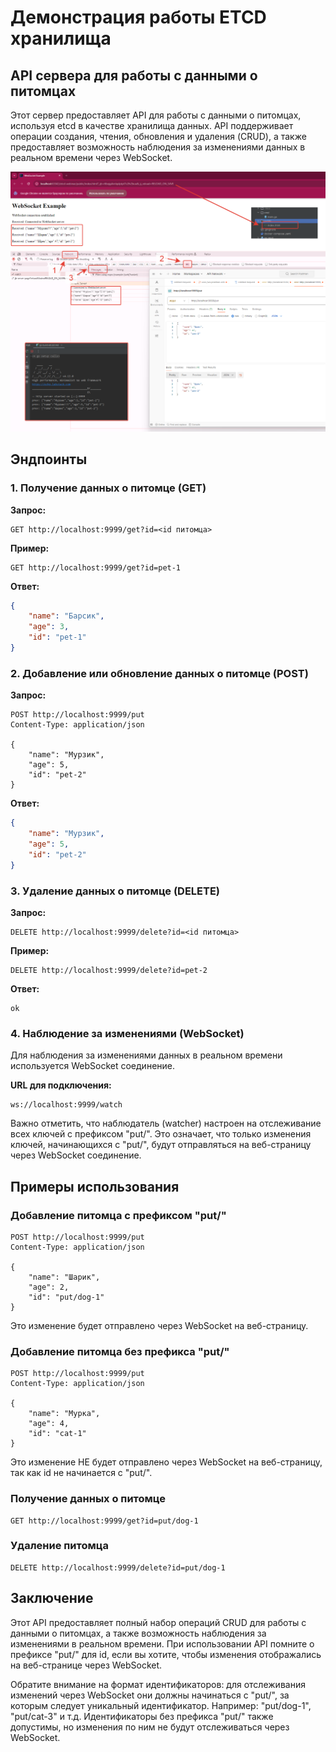 # Демонстрация работы ETCD хранилища
## API сервера для работы с данными о питомцах

Этот сервер предоставляет API для работы с данными о питомцах, используя etcd в качестве хранилища данных. API поддерживает операции создания, чтения, обновления и удаления (CRUD), а также предоставляет возможность наблюдения за изменениями данных в реальном времени через WebSocket.

![Example](./example.png)

## Эндпоинты

### 1. Получение данных о питомце (GET)

**Запрос:**
```
GET http://localhost:9999/get?id=<id питомца>
```

**Пример:**
```
GET http://localhost:9999/get?id=pet-1
```

**Ответ:**
```json
{
    "name": "Барсик",
    "age": 3,
    "id": "pet-1"
}
```

### 2. Добавление или обновление данных о питомце (POST)

**Запрос:**
```
POST http://localhost:9999/put
Content-Type: application/json

{
    "name": "Мурзик",
    "age": 5,
    "id": "pet-2"
}
```

**Ответ:**
```json
{
    "name": "Мурзик",
    "age": 5,
    "id": "pet-2"
}
```

### 3. Удаление данных о питомце (DELETE)

**Запрос:**
```
DELETE http://localhost:9999/delete?id=<id питомца>
```

**Пример:**
```
DELETE http://localhost:9999/delete?id=pet-2
```

**Ответ:**
```
ok
```

### 4. Наблюдение за изменениями (WebSocket)

Для наблюдения за изменениями данных в реальном времени используется WebSocket соединение.

**URL для подключения:**
```
ws://localhost:9999/watch
```

Важно отметить, что наблюдатель (watcher) настроен на отслеживание всех ключей с префиксом "put/". Это означает, что только изменения ключей, начинающихся с "put/", будут отправляться на веб-страницу через WebSocket соединение.

## Примеры использования

### Добавление питомца с префиксом "put/"

```
POST http://localhost:9999/put
Content-Type: application/json

{
    "name": "Шарик",
    "age": 2,
    "id": "put/dog-1"
}
```

Это изменение будет отправлено через WebSocket на веб-страницу.

### Добавление питомца без префикса "put/"

```
POST http://localhost:9999/put
Content-Type: application/json

{
    "name": "Мурка",
    "age": 4,
    "id": "cat-1"
}
```

Это изменение НЕ будет отправлено через WebSocket на веб-страницу, так как id не начинается с "put/".

### Получение данных о питомце

```
GET http://localhost:9999/get?id=put/dog-1
```

### Удаление питомца

```
DELETE http://localhost:9999/delete?id=put/dog-1
```

## Заключение

Этот API предоставляет полный набор операций CRUD для работы с данными о питомцах, а также возможность наблюдения за изменениями в реальном времени. При использовании API помните о префиксе "put/" для id, если вы хотите, чтобы изменения отображались на веб-странице через WebSocket.

Обратите внимание на формат идентификаторов: для отслеживания изменений через WebSocket они должны начинаться с "put/", за которым следует уникальный идентификатор. Например: "put/dog-1", "put/cat-3" и т.д. Идентификаторы без префикса "put/" также допустимы, но изменения по ним не будут отслеживаться через WebSocket.
